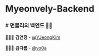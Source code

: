 # Myeonvely-Backend

### # 면블리의 백엔드 🛁🧼

👩🏻‍💻 **김연정** - [@YJeongKim](https://github.com/YJeongKim)

👩🏻‍💻 **김다롬** - [@vo0a](https://github.com/vo0a)

